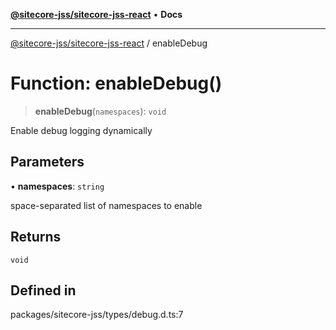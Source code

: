 [**@sitecore-jss/sitecore-jss-react**](../README.md) • **Docs**

***

[@sitecore-jss/sitecore-jss-react](../README.md) / enableDebug

# Function: enableDebug()

> **enableDebug**(`namespaces`): `void`

Enable debug logging dynamically

## Parameters

• **namespaces**: `string`

space-separated list of namespaces to enable

## Returns

`void`

## Defined in

packages/sitecore-jss/types/debug.d.ts:7
